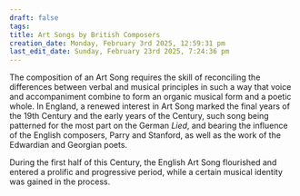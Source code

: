 ```yaml
---
draft: false
tags:
title: Art Songs by British Composers
creation_date: Monday, February 3rd 2025, 12:59:31 pm
last_edit_date: Sunday, February 23rd 2025, 7:24:36 pm
---
```


The composition of an Art Song requires the skill of reconciling the differences between verbal and musical principles in such a way that voice and accompaniment combine to form an organic musical form and a poetic whole. In England, a renewed interest in Art Song marked the final years of the 19th Century and the early years of the Century, such song being patterned for the most part on the German *Lied*, and bearing the influence of the English composers, Parry and Stanford, as well as the work of the Edwardian and Georgian poets.

During the first half of this Century, the English Art Song flourished and entered a prolific and progressive period, while a certain musical identity was gained in the process.
